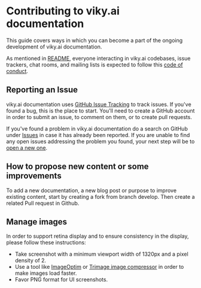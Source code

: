 # Contributing to viky.ai documentation

This guide covers ways in which you can become a part of the ongoing development of viky.ai documentation.

As mentioned in [README](README.md), everyone interacting in viky.ai codebases, issue trackers, chat rooms, and mailing lists is expected to follow this [code of conduct](CODE_OF_CONDUCT.md).


## Reporting an Issue

viky.ai documentation uses [GitHub Issue Tracking](https://github.com/viky-ai/doc/issues) to track issues. If you've found a bug, this is the place to start. You'll need to create a GitHub account in order to submit an issue, to comment on them, or to create pull requests.

If you've found a problem in viky.ai documentation do a search on GitHub under [Issues](https://github.com/viky-ai/doc/issues) in case it has already been reported. If you are unable to find any open issues addressing the problem you found, your next step will be to [open a new one](https://github.com/viky-ai/doc/issues/new).


## How to propose new content or some improvements

To add a new documentation, a new blog post or purpose to improve existing content, start by creating a fork from branch develop. Then create a related Pull request in Github.


## Manage images

In order to support retina display and to ensure consistency in the display, please follow these instructions:

* Take screenshot with a minimum viewport width of 1320px and a pixel density of 2.
* Use a tool like [ImageOptim](https://imageoptim.com) or [Trimage image compressor](https://trimage.org/) in order to make images load faster.
* Favor PNG format for UI screenshots.
